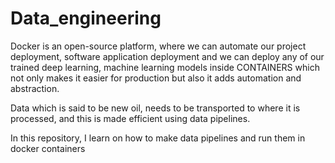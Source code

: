 # Data_engineering
Docker is an open-source platform, where we can automate our project deployment, software application deployment and we can deploy any of our trained deep learning, machine learning models inside CONTAINERS which not only makes it easier for production but also it adds automation and abstraction.

Data which is said to be new oil, needs to be transported to where it is processed, and this is made efficient using data pipelines.

In this repository, I learn on how to make data pipelines and run them in docker containers
